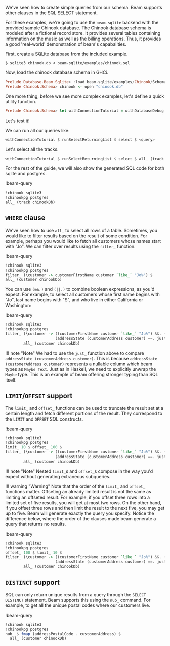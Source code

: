 We've seen how to create simple queries from our schema. Beam supports other
clauses in the SQL SELECT statement.

For these examples, we're going to use the `beam-sqlite` backend with the
provided sample Chinook database. The Chinook database schema is modeled after a
fictional record store. It provides several tables containing information on the
music as well as the billing operations. Thus, it provides a good 'real-world'
demonstration of beam's capabalities.

First, create a SQLite database from the included example.

```console
$ sqlite3 chinook.db < beam-sqlite/examples/chinook.sql
```

Now, load the chinook database schema in GHCi.

```haskell
Prelude Database.Beam.Sqlite> :load beam-sqlite/examples/Chinook/Schema.hs
Prelude Chinook.Schema> chinook <- open "chinook.db"
```

One more thing, before we see more complex examples, let's define a quick
utility function.

```haskell
Prelude Chinook.Schema> let withConnectionTutorial = withDatabaseDebug putStrLn chinook
```

Let's test it!

We can run all our queries like:

```haskell
withConnectionTutorial $ runSelectReturningList $ select $ <query>
```

Let's select all the tracks.

```haskell
withConnectionTutorial $ runSelectReturningList $ select $ all_ (track chinookDb)
```

For the rest of the guide, we will also show the generated SQL code for both
sqlite and postgres.

!beam-query
```haskell
!chinook sqlite3
!chinookpg postgres
all_ (track chinookDb)
```

## `WHERE` clause

We've seen how to use `all_` to select all rows of a table. Sometimes, you would
like to filter results based on the result of some condition. For example,
perhaps you would like to fetch all customers whose names start with "Jo". We
can filter over results using the `filter_` function.

!beam-query
```haskell
!chinook sqlite3
!chinookpg postgres
filter_ (\customer -> customerFirstName customer `like_` "Jo%") $
all_ (customer chinookDb)
```

You can use `(&&.)` and `(||.)` to combine boolean expressions, as you'd expect.
For example, to select all customers whose first name begins with "Jo", last
name begins with "S", and who live in either California or Washington:

!beam-query
```haskell
!chinook sqlite3
!chinookpg postgres
filter_ (\customer -> ((customerFirstName customer `like_` "Jo%") &&. (customerLastName customer `like_` "S%")) &&.
                      (addressState (customerAddress customer) ==. just_ "CA" ||. addressState (customerAddress customer) ==. just_ "WA")) $
        all_ (customer chinookDb)
```

!!! note "Note" 
    We had to use the `just_` function above to compare
    `addressState (customerAddress customer)`. This is because `addressState
    (customerAddress customer)` represents a nullable column which beam types as
    `Maybe Text`. Just as in Haskell, we need to explicitly unwrap the `Maybe`
    type. This is an example of beam offering stronger typing than SQL itself.

## `LIMIT`/`OFFSET` support

The `limit_` and `offset_` functions can be used to truncate the result set at a
certain length and fetch different portions of the result. They correspond to
the `LIMIT` and `OFFSET` SQL constructs.

!beam-query
```haskell
!chinook sqlite3
!chinookpg postgres
limit_ 10 $ offset_ 100 $
filter_ (\customer -> ((customerFirstName customer `like_` "Jo%") &&. (customerLastName customer `like_` "S%")) &&.
                      (addressState (customerAddress customer) ==. just_ "CA" ||. addressState (customerAddress customer) ==. just_ "WA")) $
        all_ (customer chinookDb)
```

!!! note "Note"
    Nested `limit_`s and `offset_`s compose in the way you'd expect without
    generating extraneous subqueries.
    
!!! warning "Warning"
    Note that the order of the `limit_` and `offset_` functions matter.
    Offseting an already limited result is not the same as limiting an offseted
    result. For example, if you offset three rows into a limited set of five
    results, you will get at most two rows. On the other hand, if you offset
    three rows and then limit the result to the next five, you may get up to
    five. Beam will generate exactly the query you specify. Notice the
    difference below, where the order of the clauses made beam generate a query
    that returns no results.

!beam-query
```haskell
!chinook sqlite3
!chinookpg postgres
offset_ 100 $ limit_ 10 $
filter_ (\customer -> ((customerFirstName customer `like_` "Jo%") &&. (customerLastName customer `like_` "S%")) &&.
                      (addressState (customerAddress customer) ==. just_ "CA" ||. addressState (customerAddress customer) ==. just_ "WA")) $
        all_ (customer chinookDb)
```

## `DISTINCT` support

SQL can only return unique results from a query through the `SELECT DISTINCT`
statement. Beam supports this using the `nub_` command. For example, to get all
the unique postal codes where our customers live.

!beam-query
```haskell
!chinook sqlite3
!chinookpg postgres
nub_ $ fmap (addressPostalCode . customerAddress) $
  all_ (customer chinookDb)
```
